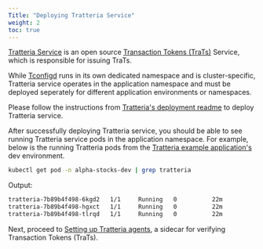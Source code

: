 ```yaml
---
Title: "Deploying Tratteria Service"
weight: 2
toc: true
---
```


[Tratteria Service](https://github.com/tratteria/tratteria) is an open source [Transaction Tokens (TraTs)](/docs/transaction-token) Service, which is responsible for issuing TraTs. 

While [Tconfigd](/docs/installation/installing-tconfigd) runs in its own dedicated namespace and is cluster-specific, Tratteria service operates in the application namespace and must be deployed seperately for different application environments or namespaces.

Please follow the instructions from [Tratteria's deployment readme](https://github.com/tratteria/tratteria/tree/main/kubernetes) to deploy Tratteria service.

After successfully deploying Tratteria service, you should be able to see running Tratteria service pods in the application namespace. For example, below is the running Tratteria pods from the [Tratteria example application's](https://github.com/tratteria/example-application) dev environment. 

```bash
kubectl get pod -n alpha-stocks-dev | grep tratteria
```

Output:

```bash
tratteria-7b89b4f498-6kgd2   1/1     Running   0          22m
tratteria-7b89b4f498-hgxct   1/1     Running   0          22m
tratteria-7b89b4f498-tlrqd   1/1     Running   0          22m
```


Next, proceed to [Setting up Tratteria agents](/docs/installation/setting-up-tratteria-agents), a sidecar for verifying Transaction Tokens (TraTs).

